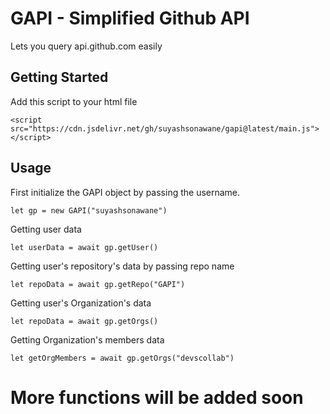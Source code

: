 # GAPI - Simplified Github API

Lets you query api.github.com easily

## Getting Started

Add this script to your html file

```
<script src="https://cdn.jsdelivr.net/gh/suyashsonawane/gapi@latest/main.js"></script>
```

## Usage

First initialize the GAPI object by passing the username.

```
let gp = new GAPI("suyashsonawane")
```

Getting user data

```
let userData = await gp.getUser()
```

Getting user's repository's data by passing repo name

```
let repoData = await gp.getRepo("GAPI")
```

Getting user's Organization's data

```
let repoData = await gp.getOrgs()
```

Getting Organization's members data

```
let getOrgMembers = await gp.getOrgs("devscollab")
```

# More functions will be added soon
